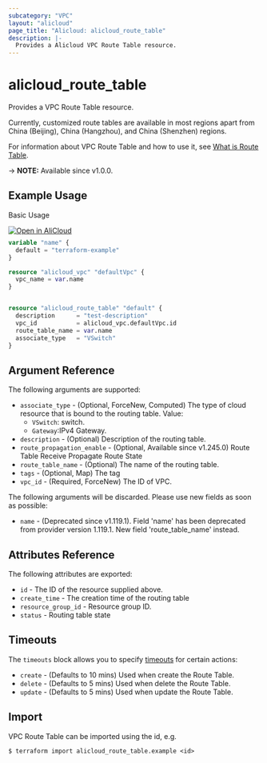 ```yaml
---
subcategory: "VPC"
layout: "alicloud"
page_title: "Alicloud: alicloud_route_table"
description: |-
  Provides a Alicloud VPC Route Table resource.
---
```


# alicloud_route_table

Provides a VPC Route Table resource.

Currently, customized route tables are available in most regions apart from China (Beijing), China (Hangzhou), and China (Shenzhen) regions.

For information about VPC Route Table and how to use it, see [What is Route Table](https://www.alibabacloud.com/help/doc-detail/87057.htm).

-> **NOTE:** Available since v1.0.0.

## Example Usage

Basic Usage

<div style="display: block;margin-bottom: 40px;"><div class="oics-button" style="float: right;position: absolute;margin-bottom: 10px;">
  <a href="https://api.aliyun.com/terraform?resource=alicloud_route_table&exampleId=c2b5af1e-8597-80df-ac9a-9331ae5cfd05780a6274&activeTab=example&spm=docs.r.route_table.0.c2b5af1e85&intl_lang=EN_US" target="_blank">
    <img alt="Open in AliCloud" src="https://img.alicdn.com/imgextra/i1/O1CN01hjjqXv1uYUlY56FyX_!!6000000006049-55-tps-254-36.svg" style="max-height: 44px; max-width: 100%;">
  </a>
</div></div>

```terraform
variable "name" {
  default = "terraform-example"
}

resource "alicloud_vpc" "defaultVpc" {
  vpc_name = var.name
}


resource "alicloud_route_table" "default" {
  description      = "test-description"
  vpc_id           = alicloud_vpc.defaultVpc.id
  route_table_name = var.name
  associate_type   = "VSwitch"
}
```

## Argument Reference

The following arguments are supported:
* `associate_type` - (Optional, ForceNew, Computed) The type of cloud resource that is bound to the routing table. Value:
  - `VSwitch`: switch.
  - `Gateway`:IPv4 Gateway.
* `description` - (Optional) Description of the routing table.
* `route_propagation_enable` - (Optional, Available since v1.245.0) Route Table Receive Propagate Route State
* `route_table_name` - (Optional) The name of the routing table.
* `tags` - (Optional, Map) The tag
* `vpc_id` - (Required, ForceNew) The ID of VPC.

The following arguments will be discarded. Please use new fields as soon as possible:
* `name` - (Deprecated since v1.119.1). Field 'name' has been deprecated from provider version 1.119.1. New field 'route_table_name' instead.

## Attributes Reference

The following attributes are exported:
* `id` - The ID of the resource supplied above.
* `create_time` - The creation time of the routing table
* `resource_group_id` - Resource group ID.
* `status` - Routing table state

## Timeouts

The `timeouts` block allows you to specify [timeouts](https://www.terraform.io/docs/configuration-0-11/resources.html#timeouts) for certain actions:
* `create` - (Defaults to 10 mins) Used when create the Route Table.
* `delete` - (Defaults to 5 mins) Used when delete the Route Table.
* `update` - (Defaults to 5 mins) Used when update the Route Table.

## Import

VPC Route Table can be imported using the id, e.g.

```shell
$ terraform import alicloud_route_table.example <id>
```
